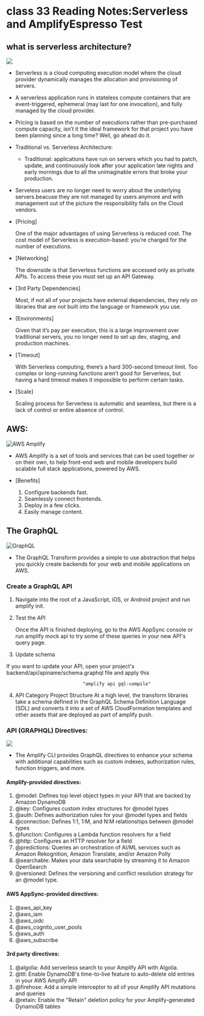# class 33 Reading Notes:Serverless and AmplifyEspresso Test

## what is serverless architecture?
![](https://cdn2.hubspot.net/hubfs/5129222/Imported_Blog_Media/serverless-architecture-590x474-1.png)


- Serverless is a cloud computing execution model where the cloud provider dynamically manages the allocation and  provisioning of servers.

- A serverless application runs in stateless compute containers that are event-triggered, ephemeral (may last for one invocation), and fully managed by the cloud provider.

- Pricing is based on the number of executions rather than pre-purchased compute capacity, isn’t it the ideal framework for that project you have been planning since a long time? Well, go ahead do it.

- Traditional vs. Serverless Architecture:
   - Traditional: applications have run on servers which you had to patch, update, and continuously look after      your application late  nights and early mornings due to all the unimaginable errors that broke your production.

- Serveless users are no longer need to worry about the underlying servers.beacuse they are not managed by users  anymore and with management out of the picture the responsibility falls on the Cloud vendors.


- [Pricing]

    One of the major advantages of using Serverless is reduced cost. The cost model of Serverless is execution-based: you’re charged for the number of executions.

- [Networking]

   The downside is that Serverless functions are accessed only as private APIs. To access these you must set up an API Gateway.

- [3rd Party Dependencies]

   Most, if not all of your projects have external dependencies, they rely on libraries that are not built into the language or framework you use.

- [Environments]

   Given that it’s pay per execution, this is a large improvement over traditional servers, you no longer need to set up dev, staging, and production machines.

- [Timeout]

   With Serverless computing, there’s a hard 300-second timeout limit. Too complex or long-running functions aren’t good for Serverless, but having a hard timeout makes it impossible to perform certain tasks.

- [Scale]

   Scaling process for Serverless is automatic and seamless, but there is a lack of control or entire absence of control.


## AWS: 
![AWS Amplify](https://res.cloudinary.com/practicaldev/image/fetch/s--zQ-O5dca--/c_imagga_scale,f_auto,fl_progressive,h_900,q_auto,w_1600/https://dev-to-uploads.s3.amazonaws.com/i/tldx6slnss1r9o241718.png)

- AWS Amplify is a set of tools and services that can be used together or on their own, to help front-end web and   mobile developers build scalable full stack applications, powered by AWS.

- [Benefits]

  1. Configure backends fast.
  2. Seamlessly connect frontends.
  3. Deploy in a few clicks.
  4. Easily manage content.



## The GraphQL

![GraphQL](https://cdn.netlify.com/f77989acee58aa60fe4f29f0cf0e751e3996d9c0/0f5ec/img/blog/graphql2.png)

   - The GraphQL Transform provides a simple to use abstraction that helps you quickly create backends for your web and mobile applications on AWS. 


### Create a GraphQL API

  1. Navigate into the root of a JavaScript, iOS, or Android project and run amplify init.

  2. Test the API

     Once the API is finished deploying, go to the AWS AppSync console or run amplify mock api to try some of these queries in your new API's query page.

  3. Update schema

If you want to update your API, open your project's backend/api/apiname/schema.graphql file and apply this
 
                                "amplify api gql-compile"


  4. API Category Project Structure
    At a high level, the transform libraries take a schema defined in the GraphQL Schema Definition Language (SDL) and converts it into a set of AWS CloudFormation templates and other assets that are deployed as part of amplify push. 

### API (GRAPHQL) Directives: 

![](https://devopedia.org/images/article/147/8496.1558526064.jpg)

  - The Amplify CLI provides GraphQL directives to enhance your schema with additional capabilities such as custom indexes, authorization rules, function triggers, and more.

#### Amplify-provided directives:

1. @model: Defines top level object types in your API that are backed by Amazon DynamoDB
2. @key: Configures custom index structures for @model types
3. @auth: Defines authorization rules for your @model types and fields
4. @connection: Defines 1:1, 1:M, and N:M relationships between @model types
5. @function: Configures a Lambda function resolvers for a field
6. @http: Configures an HTTP resolver for a field
7. @predictions: Queries an orchestration of AI/ML services such as Amazon Rekognition, Amazon Translate, and/or    Amazon Polly
9. @searchable: Makes your data searchable by streaming it to Amazon OpenSearch
10. @versioned: Defines the versioning and conflict resolution strategy for an @model type.


#### AWS AppSync-provided directives:

1. @aws_api_key
2. @aws_iam
3. @aws_oidc
4. @aws_cognito_user_pools
5. @aws_auth
6. @aws_subscribe

#### 3rd party directives:

1. @algolia: Add serverless search to your Amplify API with Algolia.
2. @ttl: Enable DynamoDB's time-to-live feature to auto-delete old entries in your AWS Amplify API
3. @firehose: Add a simple interceptor to all of your Amplify API mutations and queries
4. @retain: Enable the "Retain" deletion policy for your Amplify-generated DynamoDB tables